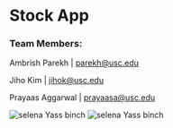 # Stock App
### Team Members:

Ambrish Parekh | parekh@usc.edu

Jiho Kim | jihok@usc.edu

Prayaas Aggarwal | prayaasa@usc.edu

![selena](https://gagadaily.com/uploads/emoticons/selena.jpg) Yass binch ![selena](https://gagadaily.com/uploads/emoticons/selena.jpg) Yass binch
